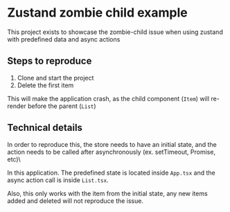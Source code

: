 # Zustand zombie child example

This project exists to showcase the zombie-child issue when using zustand with predefined data and async actions


## Steps to reproduce

1) Clone and start the project
2) Delete the first item

This will make the application crash, as the child component (`Item`) will re-render before the parent (`List`)

## Technical details

In order to reproduce this, the store needs to have an initial state, and the action needs to be called after asynchronously (ex. setTimeout, Promise, etc)\

In this application. The predefined state is located inside `App.tsx` and the async action call is inside `List.tsx`.

Also, this only works with the item from the initial state, any new items added and deleted will not reproduce the issue.

